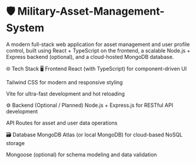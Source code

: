 # 🛡️ Military-Asset-Management-System 
A modern full-stack web application for asset management and user profile control, built using React + TypeScript on the frontend, a scalable Node.js + Express backend (optional), and a cloud-hosted MongoDB database.

🌐 Tech Stack
🖥️ Frontend
React (with TypeScript) for component-driven UI

Tailwind CSS for modern and responsive styling

Vite for ultra-fast development and hot reloading

⚙️ Backend (Optional / Planned)
Node.js + Express.js for RESTful API development

API Routes for asset and user data operations

🗃️ Database
MongoDB Atlas (or local MongoDB) for cloud-based NoSQL storage

Mongoose (optional) for schema modeling and data validation

